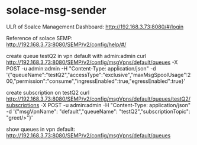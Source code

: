 # solace-msg-sender
ULR of Soalce Management Dashboard:
http://192.168.3.73:8080/#/login

Reference of solace SEMP:
http://192.168.3.73:8080/SEMP/v2/config/help/#/

create queue testQ2 in vpn default with admin:admin
curl http://192.168.3.73:8080/SEMP/v2/config/msgVpns/default/queues -X POST -u admin:admin -H "Content-Type: application/json" -d '{"queueName":"testQ2","accessType":"exclusive","maxMsgSpoolUsage":200,"permission":"consume","ingressEnabled":true,"egressEnabled":true}'

create subscription on testQ2
curl http://192.168.3.73:8080/SEMP/v2/config/msgVpns/default/queues/testQ2/subscriptions -X POST -u admin:admin -H "Content-Type: application/json" -d '{"msgVpnName": "default","queueName": "testQ2","subscriptionTopic": "greet/>"}'

show queues in vpn default:
http://192.168.3.73:8080/SEMP/v2/config/msgVpns/default/queues

